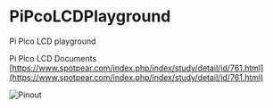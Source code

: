 # PiPcoLCDPlayground
Pi Pico LCD playground


Pi Pico LCD Documents [https://www.spotpear.com/index.php/index/study/detail/id/761.html](https://www.spotpear.com/index.php/index/study/detail/id/761.html)

![Pinout](https://www.spotpear.com/uploads/picture/learn/raspberry-pi/rpi-pico/rp2040-lcd-1.28/rp2040-lcd-1.28-01.jpg)
